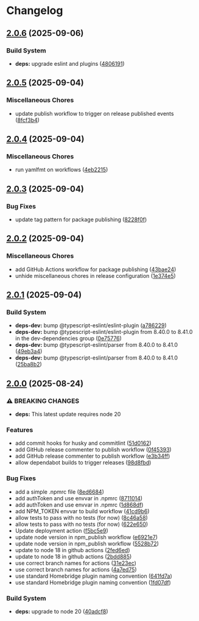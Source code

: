 # Changelog

## [2.0.6](https://github.com/viamin/homebridge-rise-garden/compare/homebridge-rise-garden-v2.0.5...homebridge-rise-garden-v2.0.6) (2025-09-06)


### Build System

* **deps:** upgrade eslint and plugins ([4806191](https://github.com/viamin/homebridge-rise-garden/commit/4806191a775357e98e77cca2a9a170e7c7e2fe46))

## [2.0.5](https://github.com/viamin/homebridge-rise-garden/compare/homebridge-rise-garden-v2.0.4...homebridge-rise-garden-v2.0.5) (2025-09-04)


### Miscellaneous Chores

* update publish workflow to trigger on release published events ([8fcf3b4](https://github.com/viamin/homebridge-rise-garden/commit/8fcf3b46d24ae5414bdf2cb68f9f00759ce58554))

## [2.0.4](https://github.com/viamin/homebridge-rise-garden/compare/homebridge-rise-garden-v2.0.3...homebridge-rise-garden-v2.0.4) (2025-09-04)


### Miscellaneous Chores

* run yamlfmt on workflows ([4eb2215](https://github.com/viamin/homebridge-rise-garden/commit/4eb22159e7874a489bc8de311fd8945980bcb6d5))

## [2.0.3](https://github.com/viamin/homebridge-rise-garden/compare/homebridge-rise-garden-v2.0.2...homebridge-rise-garden-v2.0.3) (2025-09-04)


### Bug Fixes

* update tag pattern for package publishing ([8228f0f](https://github.com/viamin/homebridge-rise-garden/commit/8228f0f377a067c52295cb635bbd3c4750e39f99))

## [2.0.2](https://github.com/viamin/homebridge-rise-garden/compare/homebridge-rise-garden-v2.0.1...homebridge-rise-garden-v2.0.2) (2025-09-04)


### Miscellaneous Chores

* add GitHub Actions workflow for package publishing ([43bae24](https://github.com/viamin/homebridge-rise-garden/commit/43bae248e21c805c714abfda78f7e250d25ce9da))
* unhide miscellaneous chores in release configuration ([1e374e5](https://github.com/viamin/homebridge-rise-garden/commit/1e374e5c31f0a6fc0f7b3cf60ffd2f95b8867747))

## [2.0.1](https://github.com/viamin/homebridge-rise-garden/compare/homebridge-rise-garden-v2.0.0...homebridge-rise-garden-v2.0.1) (2025-09-04)


### Build System

* **deps-dev:** bump @typescript-eslint/eslint-plugin ([a786229](https://github.com/viamin/homebridge-rise-garden/commit/a78622983ccfb2d62a04214635e858bd18e7323a))
* **deps-dev:** bump @typescript-eslint/eslint-plugin from 8.40.0 to 8.41.0 in the dev-dependencies group ([0e75776](https://github.com/viamin/homebridge-rise-garden/commit/0e7577648ac1409ae225d731208e9d2f25ce5590))
* **deps-dev:** bump @typescript-eslint/parser from 8.40.0 to 8.41.0 ([49eb3a4](https://github.com/viamin/homebridge-rise-garden/commit/49eb3a42ff24397f74ab3dd0e835a589010ebada))
* **deps-dev:** bump @typescript-eslint/parser from 8.40.0 to 8.41.0 ([25ba8b2](https://github.com/viamin/homebridge-rise-garden/commit/25ba8b2cb30e366b3b4a1a4c675b7e18fd32fc7c))

## [2.0.0](https://github.com/viamin/homebridge-rise-garden/compare/homebridge-rise-garden-v1.1.76...homebridge-rise-garden-v2.0.0) (2025-08-24)

### ⚠ BREAKING CHANGES

* **deps:** This latest update requires node 20

### Features

* add commit hooks for husky and commitlint ([51d0162](https://github.com/viamin/homebridge-rise-garden/commit/51d01623f471e566a0deab23174e0bec9124cbb2))
* add GitHub release commenter to publish workflow ([0f45393](https://github.com/viamin/homebridge-rise-garden/commit/0f453936e53c8029a4041ddd3d34d8b975d5a2ea))
* add GitHub release commenter to publish workflow ([e3b34ff](https://github.com/viamin/homebridge-rise-garden/commit/e3b34ffe773482b7e5ee7f7d8527427568002a83))
* allow dependabot builds to trigger releases ([98d8fbd](https://github.com/viamin/homebridge-rise-garden/commit/98d8fbd40414d5360cf2a89dba2874a58de768ed))

### Bug Fixes

* add a simple .npmrc file ([8ed6684](https://github.com/viamin/homebridge-rise-garden/commit/8ed6684463bba5948c487f2d33de9f417ca82783))
* add authToken and use envvar in .npmrc ([8711014](https://github.com/viamin/homebridge-rise-garden/commit/8711014bde45d6007b9d8aa5729ec9dbc756c7e7))
* add authToken and use envvar in .npmrc ([1d868df](https://github.com/viamin/homebridge-rise-garden/commit/1d868dfdb4ca49448248561e92eb86b02fc3179a))
* add NPM_TOKEN envvar to build workflow ([41cd9b6](https://github.com/viamin/homebridge-rise-garden/commit/41cd9b6605a3b43dd10873139ddb1809a924a26d))
* allow tests to pass with no tests (for now) ([8c46a58](https://github.com/viamin/homebridge-rise-garden/commit/8c46a58e40add97dba4c0aedf461f3af141d683a))
* allow tests to pass with no tests (for now) ([622e650](https://github.com/viamin/homebridge-rise-garden/commit/622e650873e0cb39ae43d2371ae62da700557a1e))
* Update deployment action ([f5bc5e9](https://github.com/viamin/homebridge-rise-garden/commit/f5bc5e9299ac53ea2927fc8f40ff8ff133cd28d8))
* update node version in npm_publish workflow ([e6921e7](https://github.com/viamin/homebridge-rise-garden/commit/e6921e74cb90eb74dd10a8bbd9a428da702325e8))
* update node version in npm_publish workflow ([5528b72](https://github.com/viamin/homebridge-rise-garden/commit/5528b722cbc9cc695e5da7f10c86834543b91283))
* update to node 18 in github actions ([2fed6ed](https://github.com/viamin/homebridge-rise-garden/commit/2fed6edda74e8bf59340aed2aff209b3f7a76bd5))
* update to node 18 in github actions ([2bdd885](https://github.com/viamin/homebridge-rise-garden/commit/2bdd885c5f3a013a9328d1da00a169c326d2d66c))
* use correct branch names for actions ([31e23ec](https://github.com/viamin/homebridge-rise-garden/commit/31e23ec8df5e2b94c840310c987fecf43d623212))
* use correct branch names for actions ([4a7ed75](https://github.com/viamin/homebridge-rise-garden/commit/4a7ed7586bfb875cabaef0b0d44bfb69e8e5a242))
* use standard Homebridge plugin naming convention ([641fd7a](https://github.com/viamin/homebridge-rise-garden/commit/641fd7a16830032ff3a19c4a3312cd317afae160))
* use standard Homebridge plugin naming convention ([1fd07df](https://github.com/viamin/homebridge-rise-garden/commit/1fd07df6aafd3e45401043da88200db2ae6aca20))

### Build System

* **deps:** upgrade to node 20 ([40adcf8](https://github.com/viamin/homebridge-rise-garden/commit/40adcf82ba92ad19337ac27f9d77e7eb85e8ad95))
